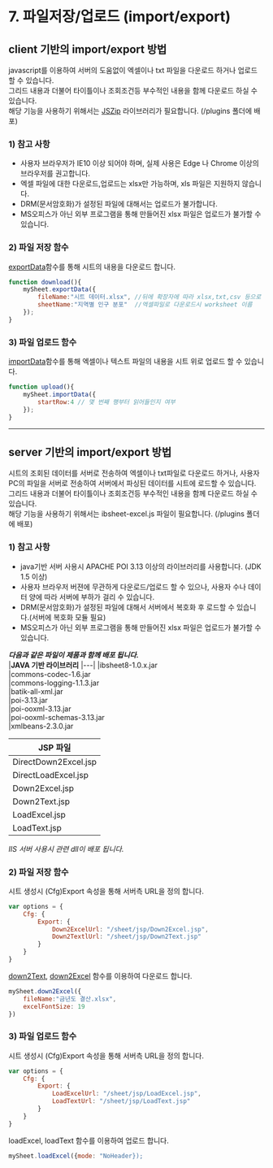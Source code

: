 # 7. 파일저장/업로드 (import/export)
## client 기반의 import/export 방법
javascript를 이용하여 서버의 도움없이 엑셀이나 txt 파일을 다운로드 하거나 업로드 할 수 있습니다.<br/>
그리드 내용과 더불어 타이틀이나 조회조건등 부수적인 내용을 함께 다운로드 하실 수 있습니다.<br/>
해당 기능을 사용하기 위해서는 [JSZip](https://stuk.github.io/jszip/) 라이브러리가 필요합니다. (/plugins 폴더에 배포)

### 1) 참고 사항

- 사용자 브라우저가 IE10 이상 되어야 하며, 실제 사용은 Edge 나 Chrome  이상의 브라우저를 권고합니다.
- 엑셀 파일에 대한 다운로드,업로드는 xlsx만 가능하며, xls 파일은 지원하지 않습니다.
- DRM(문서암호화)가 설정된 파일에 대해서는 업로드가 불가합니다.
- MS오피스가 아닌 외부 프로그램을 통해 만들어진 xlsx 파일은 업로드가 불가할 수 있습니다.

### 2) 파일 저장 함수
[exportData](https://docs.ibleaders.com/ibsheet/v8/manual/#docs/funcs/core/export-data)함수를 통해 시트의 내용을 다운로드 합니다.
```js
function download(){
    mySheet.exportData({
        fileName:"시트 데이터.xlsx", //뒤에 확장자에 따라 xlsx,txt,csv 등으로 다운로드 됩니다.
        sheetName:"지역별 인구 분포"  //엑셀파일로 다운로드시 worksheet 이름
    });
}
```

### 3) 파일 업로드 함수
[importData](https://docs.ibleaders.com/ibsheet/v8/manual/#docs/funcs/core/import-data)함수를 통해 엑셀이나 텍스트 파일의 내용을 시트 위로 업로드 할 수 있습니다.
```js
function upload(){
    mySheet.importData({
        startRow:4 // 몇 번째 행부터 읽어들인지 여부
    });
}
```
---
## server 기반의 import/export 방법
시트의 조회된 데이터를 서버로 전송하여 엑셀이나 txt파일로 다운로드 하거나, 사용자 PC의 파일을 서버로 전송하여 서버에서 파싱된 데이터를 시트에 로드할 수 있습니다.<br>
그리드 내용과 더불어 타이틀이나 조회조건등 부수적인 내용을 함께 다운로드 하실 수 있습니다.<br/>
해당 기능을 사용하기 위해서는 ibsheet-excel.js 파일이 필요합니다. (/plugins 폴더에 배포)

### 1) 참고 사항
- java기반 서버 사용시 APACHE POI 3.13 이상의 라이브러리를 사용합니다. (JDK 1.5 이상)
- 사용자 브라우저 버젼에 무관하게 다운로드/업로드 할 수 있으나, 사용자 수나 데이터 양에 따라 서버에 부하가 걸리 수 있습니다.
- DRM(문서암호화)가 설정된 파일에 대해서 서버에서 복호화 후 로드할 수 있습니다.(서버에 복호화 모듈 필요)
- MS오피스가 아닌 외부 프로그램을 통해 만들어진 xlsx 파일은 업로드가 불가할 수 있습니다.


***다음과 같은 파일이 제품과 함께 배포 됩니다.***
<br>
|**JAVA 기반 라이브러리**
|---|
|ibsheet8-1.0.x.jar<br/>
|commons-codec-1.6.jar<br/>
|commons-logging-1.1.3.jar<br/>
|batik-all-xml.jar<br/>
|poi-3.13.jar<br/>
|poi-ooxml-3.13.jar<br/>
|poi-ooxml-schemas-3.13.jar<br/>
|xmlbeans-2.3.0.jar<br/>


|**JSP 파일**
|---|
|DirectDown2Excel.jsp<br/>
|DirectLoadExcel.jsp<br/>
|Down2Excel.jsp<br/>
|Down2Text.jsp<br/>
|LoadExcel.jsp<br/>
|LoadText.jsp<br/>


*IIS 서버 사용시 관련 dll이 배포 됩니다.*



### 2) 파일 저장 함수
시트 생성시 (Cfg)Export 속성을 통해 서버측 URL을 정의 합니다.
```js
var options = {
    Cfg: {
        Export: {
            Down2ExcelUrl: "/sheet/jsp/Down2Excel.jsp",
            Down2TextlUrl: "/sheet/jsp/Down2Text.jsp"
        }
    }
}
```
[down2Text](https://docs.ibleaders.com/ibsheet/v8/manual/#docs/funcs/excel/down-to-text), [down2Excel](https://docs.ibleaders.com/ibsheet/v8/manual/#docs/funcs/excel/down-to-excel) 함수를 이용하여 다운로드 합니다.
```js
mySheet.down2Excel({
    fileName:"금년도 결산.xlsx",
    excelFontSize: 19
})
```

### 3) 파일 업로드 함수
시트 생성시 (Cfg)Export 속성을 통해 서버측 URL을 정의 합니다.
```js
var options = {
    Cfg: {
        Export: {
            LoadExcelUrl: "/sheet/jsp/LoadExcel.jsp",
            LoadTextUrl: "/sheet/jsp/LoadText.jsp"
        }
    }
}
```
loadExcel, loadText 함수를 이용하여 업로드 합니다.
```js
mySheet.loadExcel({mode: "NoHeader});
```